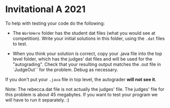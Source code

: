 # Invitational A 2021

To help with testing your code do the following:

* The `WorkHere` folder has the student dat files (what you would see at competition).  Write your initial solutions in this folder, using the `.dat` files to test.

* When you think your solution is correct, copy your .java file into the top level folder, which has the judges' dat files and will be used for the "autograding".  Check that your resulting output matches the .out file in `JudgeOut`` for the problem.  Debug as necessary.

If you don't put your `.java` file in top level, the autograder **will not see it**.

Note: The rebecca.dat file is not actually the judges' file.  The judges' file for this problem is about 45 megabytes.  If you want to test your program we will have to run it separately. :)
